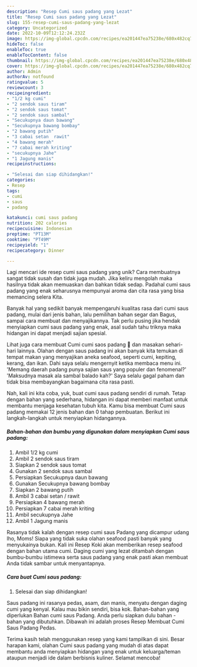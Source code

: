 ```yaml
---
description: "Resep Cumi saus padang yang Lezat"
title: "Resep Cumi saus padang yang Lezat"
slug: 155-resep-cumi-saus-padang-yang-lezat
category: Uncategorized
date: 2022-10-09T12:12:24.232Z
image: https://img-global.cpcdn.com/recipes/ea201447ea75238e/680x482cq70/cumi-saus-padang-foto-resep-utama.jpg
hideToc: false
enableToc: true
enableTocContent: false
thumbnail: https://img-global.cpcdn.com/recipes/ea201447ea75238e/680x482cq70/cumi-saus-padang-foto-resep-utama.jpg
cover: https://img-global.cpcdn.com/recipes/ea201447ea75238e/680x482cq70/cumi-saus-padang-foto-resep-utama.jpg
author: Admin
authorAv: notfound
ratingvalue: 5
reviewcount: 3
recipeingredient:
- "1/2 kg cumi"
- "2 sendok saus tiram"
- "2 sendok saus tomat"
- "2 sendok saus sambal"
- "Secukupnya daun bawang"
- "Secukupnya bawang bombay"
- "2 bawang putih"
- "3 cabai setan  rawit"
- "4 bawang merah"
- "7 cabai merah kriting"
- "secukupnya Jahe"
- "1 Jagung manis"
recipeinstructions:

- "Selesai dan siap dihidangkan!"
categories:
- Resep
tags:
- cumi
- saus
- padang

katakunci: cumi saus padang 
nutrition: 202 calories
recipecuisine: Indonesian
preptime: "PT13M"
cooktime: "PT49M"
recipeyield: "1"
recipecategory: Dinner

---
```





Lagi mencari ide resep cumi saus padang yang unik? Cara membuatnya sangat tidak susah dan tidak juga mudah. Jika keliru mengolah maka hasilnya tidak akan memuaskan dan bahkan tidak sedap. Padahal cumi saus padang yang enak seharusnya mempunyai aroma dan cita rasa yang bisa memancing selera Kita.





Banyak hal yang sedikit banyak mempengaruhi kualitas rasa dari cumi saus padang, mulai dari jenis bahan, lalu pemilihan bahan segar dan Bagus, sampai cara membuat dan menyajikannya. Tak perlu pusing jika hendak menyiapkan cumi saus padang yang enak,      asal sudah tahu triknya maka hidangan ini dapat menjadi sajian spesial.














Lihat juga cara membuat Cumi cumi saos padang 🦑 dan masakan sehari-hari lainnya. Olahan dengan saus padang ini akan banyak kita temukan di tempat makan yang menyajikan aneka seafood, seperti cumi, kepiting, kerang, dan ikan. Dahi saya selalu mengernyit ketika membaca menu ini. &#39;Memang daerah padang punya sajian saus yang populer dan fenomenal?&#39; &#39;Maksudnya masak ala sambal balado kah?&#39; Saya selalu gagal paham dan tidak bisa membayangkan bagaimana cita rasa pasti.






Nah, kali ini kita coba, yuk, buat cumi saus padang sendiri di rumah. Tetap dengan bahan yang sederhana, hidangan ini dapat memberi manfaat untuk membantu menjaga kesehatan tubuh kita. Kamu bisa membuat Cumi saus padang memakai 12 jenis bahan dan 0 tahap pembuatan. Berikut ini langkah-langkah untuk menyiapkan hidangannya.

<!--inarticleads1-->

##### Bahan-bahan dan bumbu yang digunakan dalam menyiapkan Cumi saus padang:

1. Ambil 1/2 kg cumi
1. Ambil 2 sendok saus tiram
1. Siapkan 2 sendok saus tomat
1. Gunakan 2 sendok saus sambal
1. Persiapkan Secukupnya daun bawang
1. Gunakan Secukupnya bawang bombay
1. Siapkan 2 bawang putih
1. Ambil 3 cabai setan / rawit
1. Persiapkan 4 bawang merah
1. Persiapkan 7 cabai merah kriting
1. Ambil secukupnya Jahe
1. Ambil 1 Jagung manis


Rasanya tidak kalah dengan resep cumi saus Padang yang dicampur udang lho, Moms! Siapa yang tidak suka olahan seafood pasti banyak yang menyukainya bukan. Kali ini Resep Koki akan memberikan resep seafood dengan bahan utama cumi. Daging cumi yang lezat ditambah dengan bumbu-bumbu istimewa serta saus padang yang enak pasti akan membuat Anda tidak sambar untuk menyantapnya. 

<!--inarticleads2-->

##### Cara buat Cumi saus padang:


1. Selesai dan siap dihidangkan!

Saus padang ini rasanya pedas, asam, dan manis, menyatu dengan daging cumi yang kenyal. Kalau mau bikin sendiri, bisa kok. Bahan-bahan yang diperlukan Bahan cumi saus Padang. Anda perlu siapkan dulu bahan - bahan yang dibutuhkan. Dibawah ini adalah proses Resep Membuat Cumi Saus Padang Pedas. 

Terima kasih telah menggunakan resep yang kami tampilkan di sini. Besar harapan kami, olahan Cumi saus padang yang mudah di atas dapat membantu anda menyiapkan hidangan yang enak untuk keluarga/teman ataupun menjadi ide dalam berbisnis kuliner. Selamat mencoba!
